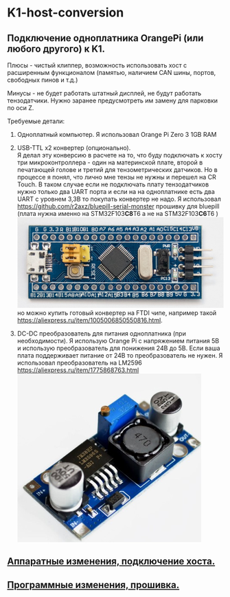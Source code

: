 
# K1-host-conversion

## Подключение одноплатника OrangePi (или любого другого) к K1.

Плюсы - чистый клиппер, возможность использовать хост с расширенным функционалом (памятью, наличием CAN шины, портов, свободных пинов и т.д.)

Минусы - не будет работать штатный дисплей, не будут работать тензодатчики. Нужно заранее предусмотреть им замену для парковки по оси Z.

Требуемые детали:

1. Одноплатный компьютер. Я использовал Orange Pi Zero 3 1GB RAM

2. USB-TTL x2 конвертер (опционально).  
Я делал эту конверсию в расчете на то, что буду подключать к хосту три микроконтроллера - один на материнской плате, второй в печатающей голове и третий для тензометрических датчиков. Но в процессе я понял, что лично мне тензы не нужны и перешел на CR Touch. В таком случае если не подключать плату тензодатчиков нужно только два UART порта и если на на одноплатнике есть два UART с уровнем 3,3В то покупать конвертер не надо. Я использовал https://github.com/r2axz/bluepill-serial-monster прошивку для bluepill (плата нужна именно на STM32F103**C8**T6 а не на STM32F103**C6**T6 ) 
![](/images/bluepill.jpeg "Bluepill") но можно купить готовый конвертер на FTDI чипе, например такой https://aliexpress.ru/item/1005006850550816.html.

3. DC-DC преобразователь для питания одноплатника (при необходимости). Я использую Orange Pi c напряжением питания 5В и использую преобразователь для понижения 24В до 5В. Если ваша плата поддерживает питание от 24В то преобразователь не нужен. Я использовал преобразователь на LM2596 https://aliexpress.ru/item/1775868763.html  
![](/images/DC_DC_example.jpg "DC DC") 


## [ Аппаратные изменения, подключение хоста.](/Hardware.md)

## [ Программные изменения, прошивка.](/Hardware.md)



